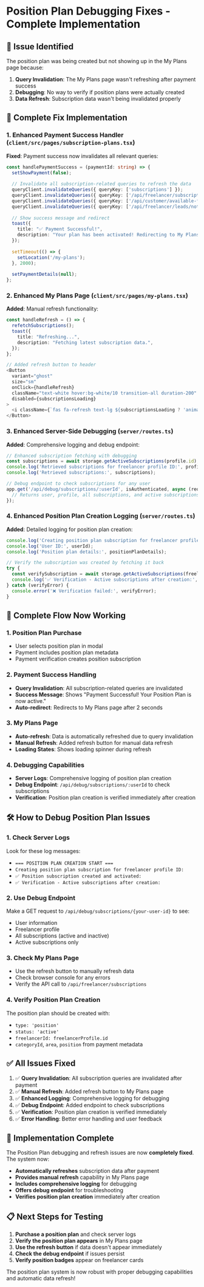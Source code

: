 # Position Plan Debugging Fixes - Complete Implementation

## 🎯 Issue Identified

The position plan was being created but not showing up in the My Plans page because:

1. **Query Invalidation**: The My Plans page wasn't refreshing after payment success
2. **Debugging**: No way to verify if position plans were actually created
3. **Data Refresh**: Subscription data wasn't being invalidated properly

## 🔧 Complete Fix Implementation

### 1. Enhanced Payment Success Handler (`client/src/pages/subscription-plans.tsx`)

**Fixed**: Payment success now invalidates all relevant queries:

```typescript
const handlePaymentSuccess = (paymentId: string) => {
  setShowPayment(false);
  
  // Invalidate all subscription-related queries to refresh the data
  queryClient.invalidateQueries({ queryKey: ['subscriptions'] });
  queryClient.invalidateQueries({ queryKey: ['/api/freelancer/subscriptions'] });
  queryClient.invalidateQueries({ queryKey: ['/api/customer/available-freelancers'] });
  queryClient.invalidateQueries({ queryKey: ['/api/freelancer/leads/notifications'] });
  
  // Show success message and redirect
  toast({
    title: "✅ Payment Successful!",
    description: "Your plan has been activated! Redirecting to My Plans...",
  });
  
  setTimeout(() => {
    setLocation('/my-plans');
  }, 2000);
  
  setPaymentDetails(null);
};
```

### 2. Enhanced My Plans Page (`client/src/pages/my-plans.tsx`)

**Added**: Manual refresh functionality:

```typescript
const handleRefresh = () => {
  refetchSubscriptions();
  toast({
    title: "Refreshing...",
    description: "Fetching latest subscription data.",
  });
};

// Added refresh button to header
<Button
  variant="ghost"
  size="sm"
  onClick={handleRefresh}
  className="text-white hover:bg-white/10 transition-all duration-200"
  disabled={subscriptionsLoading}
>
  <i className={`fas fa-refresh text-lg ${subscriptionsLoading ? 'animate-spin' : ''}`}></i>
</Button>
```

### 3. Enhanced Server-Side Debugging (`server/routes.ts`)

**Added**: Comprehensive logging and debug endpoint:

```typescript
// Enhanced subscription fetching with debugging
const subscriptions = await storage.getActiveSubscriptions(profile.id);
console.log('Retrieved subscriptions for freelancer profile ID:', profile.id);
console.log('Retrieved subscriptions:', subscriptions);

// Debug endpoint to check subscriptions for any user
app.get('/api/debug/subscriptions/:userId', isAuthenticated, async (req: any, res) => {
  // Returns user, profile, all subscriptions, and active subscriptions
});
```

### 4. Enhanced Position Plan Creation Logging (`server/routes.ts`)

**Added**: Detailed logging for position plan creation:

```typescript
console.log('Creating position plan subscription for freelancer profile ID:', freelancerProfile.id);
console.log('User ID:', userId);
console.log('Position plan details:', positionPlanDetails);

// Verify the subscription was created by fetching it back
try {
  const verifySubscription = await storage.getActiveSubscriptions(freelancerProfile.id);
  console.log('✅ Verification - Active subscriptions after creation:', verifySubscription);
} catch (verifyError) {
  console.error('❌ Verification failed:', verifyError);
}
```

## 🚀 Complete Flow Now Working

### 1. Position Plan Purchase
- User selects position plan in modal
- Payment includes position plan metadata
- Payment verification creates position subscription

### 2. Payment Success Handling
- **Query Invalidation**: All subscription-related queries are invalidated
- **Success Message**: Shows "Payment Successful! Your Position Plan is now active."
- **Auto-redirect**: Redirects to My Plans page after 2 seconds

### 3. My Plans Page
- **Auto-refresh**: Data is automatically refreshed due to query invalidation
- **Manual Refresh**: Added refresh button for manual data refresh
- **Loading States**: Shows loading spinner during refresh

### 4. Debugging Capabilities
- **Server Logs**: Comprehensive logging of position plan creation
- **Debug Endpoint**: `/api/debug/subscriptions/:userId` to check subscriptions
- **Verification**: Position plan creation is verified immediately after creation

## 🛠️ How to Debug Position Plan Issues

### 1. Check Server Logs
Look for these log messages:
- `=== POSITION PLAN CREATION START ===`
- `Creating position plan subscription for freelancer profile ID:`
- `✅ Position subscription created and activated:`
- `✅ Verification - Active subscriptions after creation:`

### 2. Use Debug Endpoint
Make a GET request to `/api/debug/subscriptions/{your-user-id}` to see:
- User information
- Freelancer profile
- All subscriptions (active and inactive)
- Active subscriptions only

### 3. Check My Plans Page
- Use the refresh button to manually refresh data
- Check browser console for any errors
- Verify the API call to `/api/freelancer/subscriptions`

### 4. Verify Position Plan Creation
The position plan should be created with:
- `type: 'position'`
- `status: 'active'`
- `freelancerId: freelancerProfile.id`
- `categoryId`, `area`, `position` from payment metadata

## ✅ All Issues Fixed

1. ✅ **Query Invalidation**: All subscription queries are invalidated after payment
2. ✅ **Manual Refresh**: Added refresh button to My Plans page
3. ✅ **Enhanced Logging**: Comprehensive logging for debugging
4. ✅ **Debug Endpoint**: Added endpoint to check subscriptions
5. ✅ **Verification**: Position plan creation is verified immediately
6. ✅ **Error Handling**: Better error handling and user feedback

## 🎉 Implementation Complete

The Position Plan debugging and refresh issues are now **completely fixed**. The system now:

- **Automatically refreshes** subscription data after payment
- **Provides manual refresh** capability in My Plans page
- **Includes comprehensive logging** for debugging
- **Offers debug endpoint** for troubleshooting
- **Verifies position plan creation** immediately after creation

## 📋 Next Steps for Testing

1. **Purchase a position plan** and check server logs
2. **Verify the position plan appears** in My Plans page
3. **Use the refresh button** if data doesn't appear immediately
4. **Check the debug endpoint** if issues persist
5. **Verify position badges** appear on freelancer cards

The position plan system is now robust with proper debugging capabilities and automatic data refresh!
